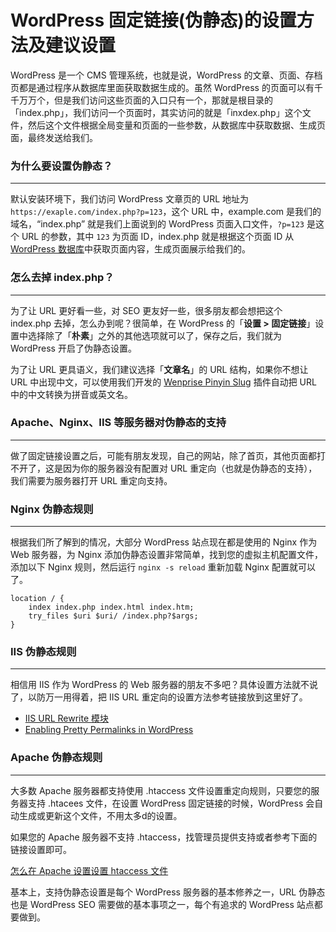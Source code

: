 # WordPress 固定链接(伪静态)的设置方法及建议设置

WordPress 是一个 CMS 管理系统，也就是说，WordPress 的文章、页面、存档页都是通过程序从数据库里面获取数据生成的。虽然 WordPress 的页面可以有千千万万个，但是我们访问这些页面的入口只有一个，那就是根目录的「index.php」，我们访问一个页面时，其实访问的就是「inxdex.php」这个文件，然后这个文件根据全局变量和页面的一些参数，从数据库中获取数据、生成页面，最终发送给我们。



### 为什么要设置伪静态？

---

默认安装环境下，我们访问 WordPress 文章页的 URL 地址为 `https://exaple.com/index.php?p=123`，这个 URL 中，example.com 是我们的域名，“index.php” 就是我们上面说到的 WordPress 页面入口文件，`?p=123` 是这个 URL 的参数，其中 `123` 为页面 ID，index.php 就是根据这个页面 ID 从 [WordPress 数据库](https://www.wpzhiku.com/tag/wordpress数据库/)中获取页面内容，生成页面展示给我们的。



### 怎么去掉 index.php？

---

为了让 URL 更好看一些，对 SEO 更友好一些，很多朋友都会想把这个 index.php 去掉，怎么办到呢？很简单，在 WordPress 的「**设置 > 固定链接**」设置中选择除了「**朴素**」之外的其他选项就可以了，保存之后，我们就为 WordPress 开启了伪静态设置。

为了让 URL 更具语义，我们建议选择「**文章名**」的 URL 结构，如果你不想让 URL 中出现中文，可以使用我们开发的 [Wenprise Pinyin Slug](https://www.wpzhiku.com/wenprise-pinyin-slug/) 插件自动把 URL 中的中文转换为拼音或英文名。



### Apache、Nginx、IIS 等服务器对伪静态的支持

---

做了固定链接设置之后，可能有朋友发现，自己的网站，除了首页，其他页面都打不开了，这是因为你的服务器没有配置对 URL 重定向（也就是伪静态的支持），我们需要为服务器打开 URL 重定向支持。



### Nginx 伪静态规则

---

根据我们所了解到的情况，大部分 WordPress 站点现在都是使用的 Nginx 作为 Web 服务器，为 Nginx 添加伪静态设置非常简单，找到您的虚拟主机配置文件，添加以下 Nginx 规则，然后运行 `nginx -s reload` 重新加载 Nginx 配置就可以了。

```markup
location / {
    index index.php index.html index.htm;
    try_files $uri $uri/ /index.php?$args;
}
```



### IIS 伪静态规则

---

相信用 IIS 作为 WordPress 的 Web 服务器的朋友不多吧？具体设置方法就不说了，以防万一用得着，把 IIS URL 重定向的设置方法参考链接放到这里好了。

- [IIS URL Rewrite 模块](https://www.iis.net/downloads/microsoft/url-rewrite)
- [Enabling Pretty Permalinks in WordPress](https://docs.microsoft.com/en-us/iis/extensions/url-rewrite-module/enabling-pretty-permalinks-in-wordpress)



### Apache 伪静态规则

---

大多数 Apache 服务器都支持使用 .htaccess 文件设置重定向规则，只要您的服务器支持 .htacees 文件，在设置 WordPress 固定链接的时候，WordPress 会自动生成或更新这个文件，不用太多d的设置。

如果您的 Apache 服务器不支持 .htaccess，找管理员提供支持或者参考下面的链接设置即可。

[怎么在 Apache 设置设置 htaccess 文件](https://www.linode.com/docs/web-servers/apache/how-to-set-up-htaccess-on-apache/)

基本上，支持伪静态设置是每个 WordPress 服务器的基本修养之一，URL 伪静态也是 WordPress SEO 需要做的基本事项之一，每个有追求的 WordPress 站点都要做到。